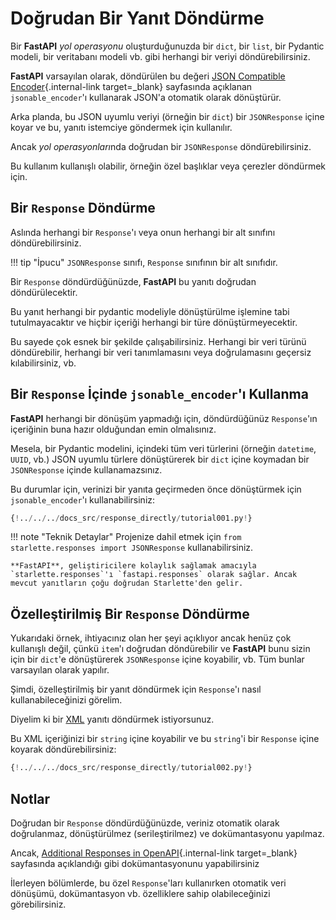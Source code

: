 # Doğrudan Bir Yanıt Döndürme

Bir **FastAPI** *yol operasyonu* oluşturduğunuzda bir `dict`, bir `list`, bir Pydantic modeli, bir veritabanı modeli vb. gibi herhangi bir veriyi döndürebilirsiniz.

**FastAPI** varsayılan olarak, döndürülen bu değeri [JSON Compatible Encoder](../tutorial/encoder.md){.internal-link target=_blank} sayfasında açıklanan `jsonable_encoder`'ı kullanarak JSON'a otomatik olarak dönüştürür.

Arka planda, bu JSON uyumlu veriyi (örneğin bir `dict`) bir `JSONResponse` içine koyar ve bu, yanıtı istemciye göndermek için kullanılır.

Ancak *yol operasyonları*nda doğrudan bir `JSONResponse` döndürebilirsiniz.

Bu kullanım kullanışlı olabilir, örneğin özel başlıklar veya çerezler döndürmek için.

## Bir `Response` Döndürme

Aslında herhangi bir `Response`'ı veya onun herhangi bir alt sınıfını döndürebilirsiniz.

!!! tip "İpucu"
    `JSONResponse` sınıfı, `Response` sınıfının bir alt sınıfıdır.

Bir `Response` döndürdüğünüzde, **FastAPI** bu yanıtı doğrudan döndürülecektir.

Bu yanıt herhangi bir pydantic modeliyle dönüştürülme işlemine tabi tutulmayacaktır ve hiçbir içeriği herhangi bir türe dönüştürmeyecektir.

Bu sayede çok esnek bir şekilde çalışabilirsiniz. Herhangi bir veri türünü döndürebilir, herhangi bir veri tanımlamasını veya doğrulamasını geçersiz kılabilirsiniz, vb.

## Bir `Response` İçinde `jsonable_encoder`'ı Kullanma

**FastAPI** herhangi bir dönüşüm yapmadığı için, döndürdüğünüz `Response`'ın içeriğinin buna hazır olduğundan emin olmalısınız.

Mesela, bir Pydantic modelini, içindeki tüm veri türlerini (örneğin `datetime`, `UUID`, vb.) JSON uyumlu türlere dönüştürerek bir `dict` içine koymadan bir `JSONResponse` içinde kullanamazsınız.

Bu durumlar için, verinizi bir yanıta geçirmeden önce dönüştürmek için `jsonable_encoder`'ı kullanabilirsiniz:

```Python hl_lines="6-7  21-22"
{!../../../docs_src/response_directly/tutorial001.py!}
```

!!! note "Teknik Detaylar"
    Projenize dahil etmek için `from starlette.responses import JSONResponse` kullanabilirsiniz.

    **FastAPI**, geliştiricilere kolaylık sağlamak amacıyla `starlette.responses`'ı `fastapi.responses` olarak sağlar. Ancak mevcut yanıtların çoğu doğrudan Starlette'den gelir.

## Özelleştirilmiş Bir `Response` Döndürme

Yukarıdaki örnek, ihtiyacınız olan her şeyi açıklıyor ancak henüz çok kullanışlı değil, çünkü `item`'ı doğrudan döndürebilir ve **FastAPI** bunu sizin için bir `dict`'e dönüştürerek `JSONResponse` içine koyabilir, vb. Tüm bunlar varsayılan olarak yapılır.

Şimdi, özelleştirilmiş bir yanıt döndürmek için `Response`'ı nasıl kullanabileceğinizi görelim.

Diyelim ki bir <a href="https://en.wikipedia.org/wiki/XML" class="external-link" target="_blank">XML</a> yanıtı döndürmek istiyorsunuz.

Bu XML içeriğinizi bir `string` içine koyabilir ve bu `string`'i bir `Response` içine koyarak döndürebilirsiniz:

```Python hl_lines="1  18"
{!../../../docs_src/response_directly/tutorial002.py!}
```

## Notlar

Doğrudan bir `Response` döndürdüğünüzde, veriniz otomatik olarak doğrulanmaz, dönüştürülmez (serileştirilmez) ve dokümantasyonu yapılmaz.

Ancak, [Additional Responses in OpenAPI](additional-responses.md){.internal-link target=_blank} sayfasında açıklandığı gibi dokümantasyonunu yapabilirsiniz

İlerleyen bölümlerde, bu özel `Response`'ları kullanırken otomatik veri dönüşümü, dokümantasyon vb. özelliklere sahip olabileceğinizi görebilirsiniz.
